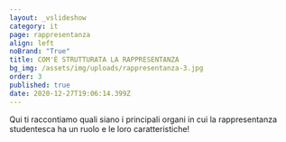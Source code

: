 ```yaml
---
layout: _vslideshow
category: it
page: rappresentanza
align: left
noBrand: "True"
title: COM'È STRUTTURATA LA RAPPRESENTANZA
bg_img: /assets/img/uploads/rappresentanza-3.jpg
order: 3
published: true
date: 2020-12-27T19:06:14.399Z
---
```

Qui ti raccontiamo quali siano i principali organi in cui la rappresentanza studentesca ha un ruolo e le loro caratteristiche!